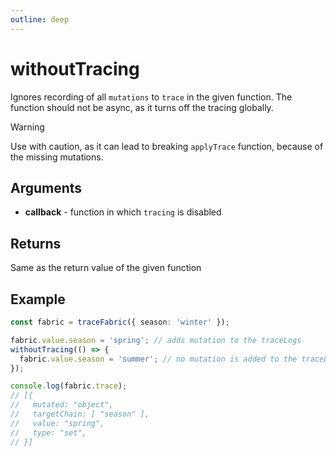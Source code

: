 ```yaml
---
outline: deep
---
```


# withoutTracing

Ignores recording of all `mutations` to `trace` in the given function.
The function should not be async, as it turns off the tracing globally.

> [!WARNING]
> Use with caution, as it can lead to breaking `applyTrace` function, because of the missing mutations.

## Arguments

* **callback** - function in which `tracing` is disabled

## Returns

Same as the return value of the given function

## Example

```typescript
const fabric = traceFabric({ season: 'winter' });

fabric.value.season = 'spring'; // adds mutation to the traceLogs
withoutTracing(() => {
  fabric.value.season = 'summer'; // no mutation is added to the traceLogs
});

console.log(fabric.trace);
// [{
//   mutated: "object",
//   targetChain: [ "season" ],
//   value: "spring",
//   type: "set",
// }]
```
